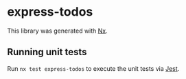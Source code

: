 # express-todos

This library was generated with [Nx](https://nx.dev).

## Running unit tests

Run `nx test express-todos` to execute the unit tests via [Jest](https://jestjs.io).
